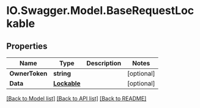 # IO.Swagger.Model.BaseRequestLockable
## Properties

Name | Type | Description | Notes
------------ | ------------- | ------------- | -------------
**OwnerToken** | **string** |  | [optional] 
**Data** | [**Lockable**](Lockable.md) |  | [optional] 

[[Back to Model list]](../README.md#documentation-for-models) [[Back to API list]](../README.md#documentation-for-api-endpoints) [[Back to README]](../README.md)

